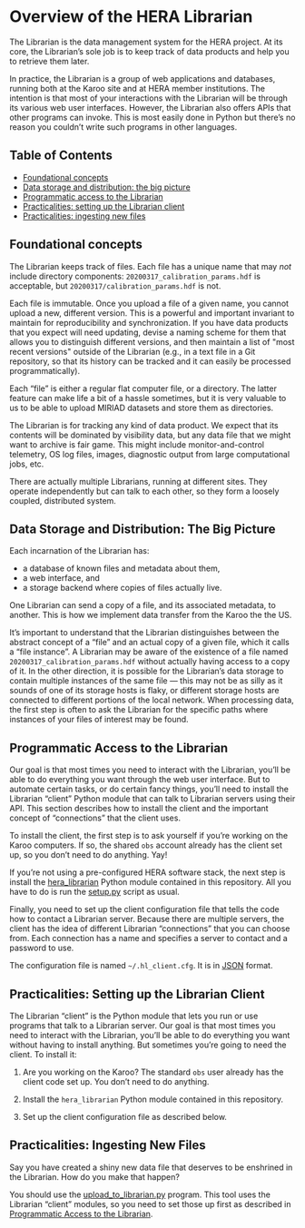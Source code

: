 Overview of the HERA Librarian
==============================

The Librarian is the data management system for the HERA project. At its core,
the Librarian’s sole job is to keep track of data products and help you to
retrieve them later.

In practice, the Librarian is a group of web applications and databases,
running both at the Karoo site and at HERA member institutions. The intention
is that most of your interactions with the Librarian will be through its
various web user interfaces. However, the Librarian also offers APIs that
other programs can invoke. This is most easily done in Python but there’s no
reason you couldn’t write such programs in other languages.


Table of Contents
-----------------

* [Foundational concepts](#foundational-concepts)
* [Data storage and distribution: the big picture](#data-storage-and-distribution-the-big-picture)
* [Programmatic access to the Librarian](#programmatic-access-to-the-librarian)
* [Practicalities: setting up the Librarian client](#practicalities-setting-up-the-librarian-client)
* [Practicalities: ingesting new files](#practicalities-ingesting-new-files)


Foundational concepts
---------------------

The Librarian keeps track of files. Each file has a unique name that may *not*
include directory components: `20200317_calibration_params.hdf` is acceptable,
but `20200317/calibration_params.hdf` is not.

Each file is immutable. Once you upload a file of a given name, you cannot
upload a new, different version. This is a powerful and important invariant to
maintain for reproducibility and synchronization. If you have data products
that you expect will need updating, devise a naming scheme for them that
allows you to distinguish different versions, and then maintain a list of
"most recent versions" outside of the Librarian (e.g., in a text file in a Git
repository, so that its history can be tracked and it can easily be processed
programmatically).

Each “file” is either a regular flat computer file, or a directory. The latter
feature can make life a bit of a hassle sometimes, but it is very valuable to
us to be able to upload MIRIAD datasets and store them as directories.

The Librarian is for tracking any kind of data product. We expect that its
contents will be dominated by visibility data, but any data file that we might
want to archive is fair game. This might include monitor-and-control
telemetry, OS log files, images, diagnostic output from large computational
jobs, etc.

There are actually multiple Librarians, running at different sites. They
operate independently but can talk to each other, so they form a loosely
coupled, distributed system.


Data Storage and Distribution: The Big Picture
----------------------------------------------

Each incarnation of the Librarian has:

* a database of known files and metadata about them,
* a web interface, and
* a storage backend where copies of files actually live.

One Librarian can send a copy of a file, and its associated metadata, to
another. This is how we implement data transfer from the Karoo the the US.

It’s important to understand that the Librarian distinguishes between the
abstract concept of a “file” and an actual copy of a given file, which it
calls a “file instance”. A Librarian may be aware of the existence of a file
named `20200317_calibration_params.hdf` without actually having access to a
copy of it. In the other direction, it is possible for the Librarian’s data
storage to contain multiple instances of the same file — this may not be as
silly as it sounds of one of its storage hosts is flaky, or different storage
hosts are connected to different portions of the local network. When
processing data, the first step is often to ask the Librarian for the specific
paths where instances of your files of interest may be found.


Programmatic Access to the Librarian
------------------------------------

Our goal is that most times you need to interact with the Librarian, you’ll be
able to do everything you want through the web user interface. But to automate
certain tasks, or do certain fancy things, you’ll need to install the
Librarian “client” Python module that can talk to Librarian servers using
their API. This section describes how to install the client and the important
concept of “connections” that the client uses.

To install the client, the first step is to ask yourself if you’re working on
the Karoo computers. If so, the shared `obs` account already has the client
set up, so you don’t need to do anything. Yay!

If you’re not using a pre-configured HERA software stack, the next step is
install the [hera_librarian](../hera_librarian) Python module contained in
this repository. All you have to do is run the [setup.py](../setup.py) script
as usual.

Finally, you need to set up the client configuration file that tells the code
how to contact a Librarian server. Because there are multiple servers, the
client has the idea of different Librarian “connections” that you can choose
from. Each connection has a name and specifies a server to contact and a
password to use.

The configuration file is named `~/.hl_client.cfg`. It is in
[JSON](http://www.json.org/) format.



Practicalities: Setting up the Librarian Client
-----------------------------------------------

The Librarian “client” is the Python module that lets you run or use programs
that talk to a Librarian server. Our goal is that most times you need to
interact with the Librarian, you’ll be able to do everything you want without
having to install anything. But sometimes you’re going to need the client. To
install it:

1. Are you working on the Karoo? The standard `obs` user already has the
   client code set up. You don’t need to do anything.
2. Install the `hera_librarian` Python module contained in this repository.
   
3. Set up the client configuration file as described below.




Practicalities: Ingesting New Files
-----------------------------------

Say you have created a shiny new data file that deserves to be enshrined in
the Librarian. How do you make that happen?

You should use the [upload_to_librarian.py](../scripts/upload-to-librarian.py)
program. This tool uses the Librarian “client” modules, so you need to set
those up first as described in
[Programmatic Access to the Librarian](#programmatic-access-to-the-librarian).
